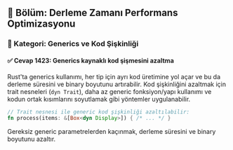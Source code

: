 ## 📘 Bölüm: Derleme Zamanı Performans Optimizasyonu
### 🔹 Kategori: Generics ve Kod Şişkinliği
#### ✅ Cevap 1423: Generics kaynaklı kod şişmesini azaltma

Rust'ta generics kullanımı, her tip için ayrı kod üretimine yol açar ve bu da derleme süresini ve binary boyutunu artırabilir. Kod şişkinliğini azaltmak için trait nesneleri (`dyn Trait`), daha az generic fonksiyon/yapı kullanımı ve kodun ortak kısımlarını soyutlamak gibi yöntemler uygulanabilir.

```rust
// Trait nesnesi ile generic kod şişkinliği azaltılabilir:
fn process(items: &[Box<dyn Display>]) { /* ... */ }
```

Gereksiz generic parametrelerden kaçınmak, derleme süresini ve binary boyutunu azaltır.

